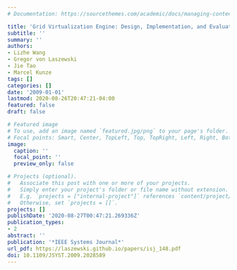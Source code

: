 ```yaml
---
# Documentation: https://sourcethemes.com/academic/docs/managing-content/

title: 'Grid Virtualization Engine: Design, Implementation, and Evaluation'
subtitle: ''
summary: ''
authors:
- Lizhe Wang
- Gregor von Laszewski
- Jie Tao
- Marcel Kunze
tags: []
categories: []
date: '2009-01-01'
lastmod: 2020-08-26T20:47:21-04:00
featured: false
draft: false

# Featured image
# To use, add an image named `featured.jpg/png` to your page's folder.
# Focal points: Smart, Center, TopLeft, Top, TopRight, Left, Right, BottomLeft, Bottom, BottomRight.
image:
  caption: ''
  focal_point: ''
  preview_only: false

# Projects (optional).
#   Associate this post with one or more of your projects.
#   Simply enter your project's folder or file name without extension.
#   E.g. `projects = ["internal-project"]` references `content/project/deep-learning/index.md`.
#   Otherwise, set `projects = []`.
projects: []
publishDate: '2020-08-27T00:47:21.269336Z'
publication_types:
- 2
abstract: ''
publication: '*IEEE Systems Journal*'
url_pdf: https://laszewski.github.io/papers/isj_148.pdf
doi: 10.1109/JSYST.2009.2028589
---
```

